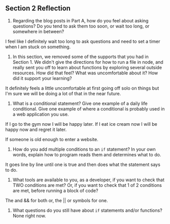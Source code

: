 ## Section 2 Reflection

1. Regarding the blog posts in Part A, how do you feel about asking questions? Do you tend to ask them too soon, or wait too long, or somewhere in between?

I feel like I definitely wait too long to ask questions and need to set a timer when I am stuck on something.

1. In this section, we removed some of the supports that you had in Section 1. We didn't give the directions for how to run a file in node, and really sent you off to learn about functions by exploring several outside resources. How did that feel? What was uncomfortable about it? How did it support your learning?

It definitely feels a little uncomfortable at first going off solo on things but I'm sure we will be doing a lot of that in the near future.

1. What is a conditional statement? Give one example of a daily life conditional. Give one example of where a conditional is probably used in a web application you use.

If I go to the gym now I will be happy later. If I eat ice cream now I will be happy now and regret it later.

If someone is old enough to enter a website.

1. How do you add multiple conditions to an `if` statement? In your own words, explain how to program reads them and determines what to do.

It goes line by line until one is true and then does what the statement says to do.

1. What tools are available to you, as a developer, if you want to check that TWO conditions are met? Or, if you want to check that 1 of 2 conditions are met, before running a block of code?

The and && for both or, the || or symbols for one.

1. What questions do you still have about `if` statements and/or functions? None right now. 
